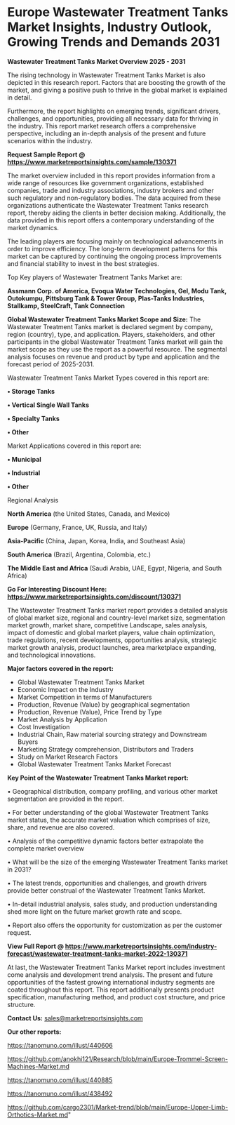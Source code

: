 # Europe Wastewater Treatment Tanks Market Insights, Industry Outlook, Growing Trends and Demands 2031

<Strong> Wastewater Treatment Tanks Market Overview 2025 - 2031</strong>

The rising technology in Wastewater Treatment Tanks Market is also depicted in this research report. Factors that are boosting the growth of the market, and giving a positive push to thrive in the global market is explained in detail.

Furthermore, the report highlights on emerging trends, significant drivers, challenges, and opportunities, providing all necessary data for thriving in the industry. This report market research offers a comprehensive perspective, including an in-depth analysis of the present and future scenarios within the industry.

<strong>Request Sample Report @ <a href=https://www.marketreportsinsights.com/sample/130371>https://www.marketreportsinsights.com/sample/130371</a></strong>

The market overview included in this report provides information from a wide range of resources like government organizations, established companies, trade and industry associations, industry brokers and other such regulatory and non-regulatory bodies. The data acquired from these organizations authenticate the Wastewater Treatment Tanks research report, thereby aiding the clients in better decision making. Additionally, the data provided in this report offers a contemporary understanding of the market dynamics.

The leading players are focusing mainly on technological advancements in order to improve efficiency. The long-term development patterns for this market can be captured by continuing the ongoing process improvements and financial stability to invest in the best strategies.

Top Key players of Wastewater Treatment Tanks Market are:

<strong>Assmann Corp. of America, Evoqua Water Technologies, Gel, Modu Tank, Outokumpu, Pittsburg Tank & Tower Group, Plas-Tanks Industries, Stallkamp, SteelCraft, Tank Connection</strong>

<strong><b>Global Wastewater Treatment Tanks Market Scope and Size:</b></strong>
The Wastewater Treatment Tanks market is declared segment by company, region (country), type, and application. Players, stakeholders, and other participants in the global Wastewater Treatment Tanks market will gain the market scope as they use the report as a powerful resource. The segmental analysis focuses on revenue and product by type and application and the forecast period of 2025-2031.

Wastewater Treatment Tanks Market Types covered in this report are:

<strong>• Storage Tanks

• Vertical Single Wall Tanks

• Specialty Tanks

• Other</strong>

Market Applications covered in this report are:

<strong>• Municipal

• Industrial

• Other</strong> 

Regional Analysis

<strong>North America</strong> (the United States, Canada, and Mexico)

<strong>Europe</strong> (Germany, France, UK, Russia, and Italy)

<strong>Asia-Pacific</strong> (China, Japan, Korea, India, and Southeast Asia)

<strong>South America</strong> (Brazil, Argentina, Colombia, etc.)

<strong>The Middle East and Africa</strong> (Saudi Arabia, UAE, Egypt, Nigeria, and South Africa)

<strong>Go For Interesting Discount Here: <a href=https://www.marketreportsinsights.com/discount/130371>https://www.marketreportsinsights.com/discount/130371</a></strong>

The Wastewater Treatment Tanks market report provides a detailed analysis of global market size, regional and country-level market size, segmentation market growth, market share, competitive Landscape, sales analysis, impact of domestic and global market players, value chain optimization, trade regulations, recent developments, opportunities analysis, strategic market growth analysis, product launches, area marketplace expanding, and technological innovations.

<strong><b>Major factors covered in the report:</b></strong>
<ul>
  <li>Global Wastewater Treatment Tanks Market </li>
  <li>Economic Impact on the Industry</li>
  <li>Market Competition in terms of Manufacturers</li>
  <li>Production, Revenue (Value) by geographical segmentation</li>
  <li>Production, Revenue (Value), Price Trend by Type</li>
  <li>Market Analysis by Application</li>
  <li>Cost Investigation</li>
  <li>Industrial Chain, Raw material sourcing strategy and Downstream Buyers</li>
  <li>Marketing Strategy comprehension, Distributors and Traders</li>
  <li>Study on Market Research Factors</li>
  <li>Global Wastewater Treatment Tanks Market Forecast</li>
</ul>

<strong><b>Key Point of the Wastewater Treatment Tanks Market report:</b></strong>

• Geographical distribution, company profiling, and various other market segmentation are provided in the report.

• For better understanding of the global Wastewater Treatment Tanks market status, the accurate market valuation which comprises of size, share, and revenue are also covered.

• Analysis of the competitive dynamic factors better extrapolate the complete market overview

• What will be the size of the emerging Wastewater Treatment Tanks market in 2031?

• The latest trends, opportunities and challenges, and growth drivers provide better construal of the Wastewater Treatment Tanks Market.

• In-detail industrial analysis, sales study, and production understanding shed more light on the future market growth rate and scope.

• Report also offers the opportunity for customization as per the customer request.

<strong><b>View Full Report @ <a href=https://www.marketreportsinsights.com/industry-forecast/wastewater-treatment-tanks-market-2022-130371>https://www.marketreportsinsights.com/industry-forecast/wastewater-treatment-tanks-market-2022-130371</a></b></strong>


At last, the Wastewater Treatment Tanks Market report includes investment come analysis and development trend analysis. The present and future opportunities of the fastest growing international industry segments are coated throughout this report. This report additionally presents product specification, manufacturing method, and product cost structure, and price structure.

<strong>Contact Us:</strong>
sales@marketreportsinsights.com

<strong>Our other reports:</strong>

<a href=https://tanomuno.com/illust/440606>https://tanomuno.com/illust/440606</a>

<a href=https://github.com/anokhi121/Research/blob/main/Europe-Trommel-Screen-Machines-Market.md>https://github.com/anokhi121/Research/blob/main/Europe-Trommel-Screen-Machines-Market.md</a>

<a href=https://tanomuno.com/illust/440885>https://tanomuno.com/illust/440885</a>

<a href=https://tanomuno.com/illust/438492>https://tanomuno.com/illust/438492</a>

<a href=https://github.com/cargo2301/Market-trend/blob/main/Europe-Upper-Limb-Orthotics-Market.md>https://github.com/cargo2301/Market-trend/blob/main/Europe-Upper-Limb-Orthotics-Market.md</a>"
